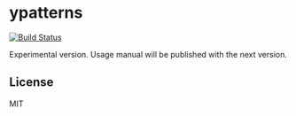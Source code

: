 # ypatterns

[![Build Status](https://secure.travis-ci.org/anodejs/node-ypatterns.png)](http://travis-ci.org/anodejs/node-ypatterns)

Experimental version.
Usage manual will be published with the next version.

## License

MIT
